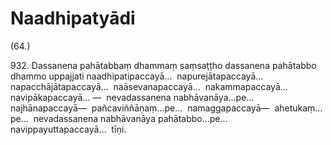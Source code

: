 

# Naadhipatyādi






(64.)

932\. Dassanena pahātabbaṃ dhammaṃ saṃsaṭṭho dassanena pahātabbo dhammo uppajjati naadhipatipaccayā…  napurejātapaccayā…  napacchājātapaccayā…  naāsevanapaccayā…  nakammapaccayā…  navipākapaccayā… —  nevadassanena nabhāvanāya…pe…  najhānapaccayā—  pañcaviññāṇaṃ…pe…  namaggapaccayā—  ahetukaṃ…pe…  nevadassanena nabhāvanāya pahātabbo…pe…  navippayuttapaccayā…  tīṇi.



